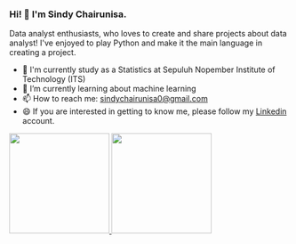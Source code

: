 ### Hi! 👋 I'm Sindy Chairunisa.
Data analyst enthusiasts, who loves to create and share projects about data analyst! I've enjoyed to play Python and make it the main language in creating a project.

- 🔭 I'm currently study as a Statistics at Sepuluh Nopember Institute of Technology (ITS)
- 🌱 I’m currently learning about machine learning
- 📫 How to reach me: sindychairunisa0@gmail.com
- 😄 If you are interested in getting to know me, please follow my [Linkedin](https://www.linkedin.com/in/sindy-chairunisa-b8716418a/) account.

<p align="left">
<a href="https://github.com/sindayy">
  <img height="180em" src="https://github-readme-stats-eight-theta.vercel.app/api?username=sindayy&show_icons=true&theme=algolia&include_all_commits=true&count_private=true"/>
  <img height="180em" src="https://github-readme-stats-eight-theta.vercel.app/api/top-langs/?username=sindayy&layout=compact&langs_count=8&theme=algolia"/>
</a>
</p>
